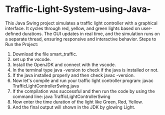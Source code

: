 # Traffic-Light-System-using-Java-
This Java Swing project simulates a traffic light controller with a graphical interface. It cycles through red, yellow, and green lights based on user-defined durations. The GUI updates in real time, and the simulation runs on a separate thread, ensuring responsive and interactive behavior.
Steps to Run the Project:
 1) Download the file smart_traffic.
 2) set up the vscode.
 3) Install the OpenJDK and connect with the vscode.
 4) In the terminal type java -version to check if the java is installed or not.
 5) If the java installed properly and then check javac -version.
 6) Now let's compile and run your traffic light controller program:
  javac TrafficLightControllerSwing.java
 7) If the compilation was successful and then run the code by using the command line:
  java TrafficLightControllerSwing
 8) Now enter the time duration of the light like Green, Red, Yellow.
 9) And the final output will shown in the JDK by glowing Light.
